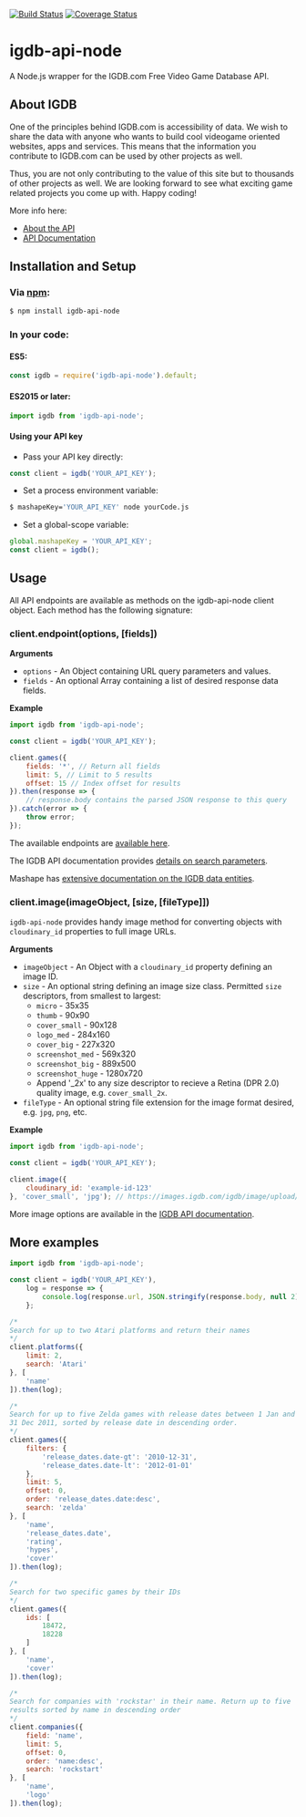 [![Build Status](https://travis-ci.org/igdb/igdb-api-node.svg?branch=master)](https://travis-ci.org/igdb/igdb-api-node)
[![Coverage Status](https://coveralls.io/repos/github/igdb/igdb-api-node/badge.svg?branch=master)](https://coveralls.io/github/igdb/igdb-api-node?branch=master)

# igdb-api-node

A Node.js wrapper for the IGDB.com Free Video Game Database API.


## About IGDB
One of the principles behind IGDB.com is accessibility of data. We wish to share the data with anyone who wants to build cool videogame oriented websites, apps and services. This means that the information you contribute to IGDB.com can be used by other projects as well.

Thus, you are not only contributing to the value of this site but to thousands of other projects as well. We are looking forward to see what exciting game related projects you come up with. Happy coding!

More info here:
* [About the API](https://www.igdb.com/api)
* [API Documentation](https://igdb.github.io/api/about/welcome/)


## Installation and Setup

### Via [npm](https://www.npmjs.com/package/igdb-api-node):
```bash
$ npm install igdb-api-node
```

### In your code:

#### ES5:
```javascript
const igdb = require('igdb-api-node').default;
```

#### ES2015 or later:
```javascript
import igdb from 'igdb-api-node';
```

#### Using your API key

* Pass your API key directly:
```javascript
const client = igdb('YOUR_API_KEY');
```
* Set a process environment variable:
```bash
$ mashapeKey='YOUR_API_KEY' node yourCode.js
```
* Set a global-scope variable:
```javascript
global.mashapeKey = 'YOUR_API_KEY';
const client = igdb();
```

## Usage

All API endpoints are available as methods on the igdb-api-node client object. Each method has the following signature:

### client.endpoint(options, [fields])

__Arguments__

* `options` - An Object containing URL query parameters and values.
* `fields` - An optional Array containing a list of desired response data fields.

__Example__

```javascript
import igdb from 'igdb-api-node';

const client = igdb('YOUR_API_KEY');

client.games({
    fields: '*', // Return all fields
    limit: 5, // Limit to 5 results
    offset: 15 // Index offset for results
}).then(response => {
    // response.body contains the parsed JSON response to this query
}).catch(error => {
    throw error;
});
```

The available endpoints are [available here](https://igdb.github.io/api/endpoints/).

The IGDB API documentation provides [details on search parameters](https://igdb.github.io/api/references/filters/).

Mashape has [extensive documentation on the IGDB data entities](https://market.mashape.com/igdbcom/internet-game-database).

### client.image(imageObject, [size, [fileType]])

`igdb-api-node` provides handy image method for converting objects with `cloudinary_id` properties to full image URLs.

__Arguments__

* `imageObject` - An Object with a `cloudinary_id` property defining an image ID.
* `size` - An optional string defining an image size class. Permitted `size` descriptors, from smallest to largest:
    * `micro` - 35x35
    * `thumb` - 90x90
    * `cover_small` - 90x128
    * `logo_med` - 284x160
    * `cover_big` - 227x320
    * `screenshot_med` - 569x320
    * `screenshot_big` - 889x500
    * `screenshot_huge` - 1280x720
    * Append '_2x' to any size descriptor to recieve a Retina (DPR 2.0) quality image, e.g. `cover_small_2x`.
* `fileType` - An optional string file extension for the image format desired, e.g. `jpg`, `png`, etc.

__Example__
```javascript
import igdb from 'igdb-api-node';

const client = igdb('YOUR_API_KEY');

client.image({
    cloudinary_id: 'example-id-123'
}, 'cover_small', 'jpg'); // https://images.igdb.com/igdb/image/upload/t_cover_small/example-id-123.jpg
```

More image options are available in the [IGDB API documentation](https://igdb.github.io/api/references/images/).

## More examples

```javascript
import igdb from 'igdb-api-node';

const client = igdb('YOUR_API_KEY'),
    log = response => {
        console.log(response.url, JSON.stringify(response.body, null 2));
    };

/*
Search for up to two Atari platforms and return their names
*/
client.platforms({
    limit: 2,
    search: 'Atari'
}, [
    'name'
]).then(log);

/*
Search for up to five Zelda games with release dates between 1 Jan and
31 Dec 2011, sorted by release date in descending order.
*/
client.games({
    filters: {
        'release_dates.date-gt': '2010-12-31',
        'release_dates.date-lt': '2012-01-01'
    },
    limit: 5,
    offset: 0,
    order: 'release_dates.date:desc',
    search: 'zelda'
}, [
    'name',
    'release_dates.date',
    'rating',
    'hypes',
    'cover'
]).then(log);

/*
Search for two specific games by their IDs
*/
client.games({
    ids: [
        18472,
        18228
    ]
}, [
    'name',
    'cover'
]).then(log);

/*
Search for companies with 'rockstar' in their name. Return up to five
results sorted by name in descending order
*/
client.companies({
    field: 'name',
    limit: 5,
    offset: 0,
    order: 'name:desc',
    search: 'rockstart'
}, [
    'name',
    'logo'
]).then(log);
```
